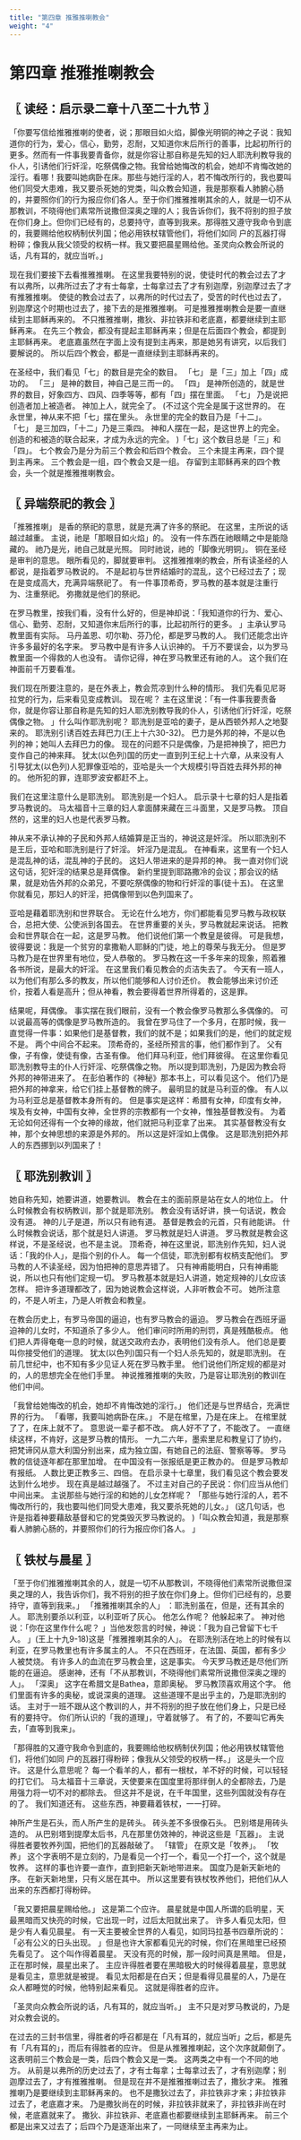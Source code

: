 ```yaml
---
title: "第四章 推雅推喇教会"
weight: "4"
---
```


# 第四章 推雅推喇教会


## 〖 读经：启示录二章十八至二十九节 〗

「你要写信给推雅推喇的使者，说；那眼目如火焰，脚像光明铜的神之子说：我知道你的行为，爱心，信心，勤劳，忍耐，又知道你末后所行的善事，比起初所行的更多。然而有一件事我要青备你，就是你容让那自称是先知的妇人耶洗利教导我的仆人，引诱他们行奸淫，吃祭偶像之物。我曾给她悔改的机会，她却不肯悔改她的淫行。看哪！我要叫她病卧在床。那些与她行淫的人，若不悔改所行的，我也要叫他们同受大患难，我又要杀死她的党类，叫众教会知道，我是那察看人肺腑心肠的，并要照你们的行为报应你们各人。至于你们推雅推喇其余的人，就是一切不从那教训，不晓得他们素常所说撒但深奥之理的人；我告诉你们，我不将别的担子放在你们身上。但你们已经有的，总要持守，直等到我来。那得胜又遵守我命令到底的，我要赐给他权柄制伏列国；他必用铁杖辖管他们，将他们如同 户的瓦器打得粉碎；像我从我父领受的权柄一样。我又要把晨星赐给他。圣灵向众教会所说的话，凡有耳的，就应当听。」

现在我们要接下去看推雅推喇。
在这里我要特别的说，使徒时代的教会过去了才有以弗所，以弗所过去了才有士每拿，士每拿过去了才有别迦摩，别迦摩过去了才有推雅推喇。
使徒的教会过去了，以弗所的时代过去了，受苦的时代也过去了，别迦摩这个时期也过去了，接下去的是推雅推喇。
可是推雅推喇教会是要一直继续到主耶稣再来的。
不只推雅推喇，撒狄、非拉铁非和老底嘉，都要继续到主耶稣再来。
在先三个教会，都没有提起主耶稣再来；但是在后面四个教会，都提到主耶稣再来。
老底嘉虽然在字面上没有提到主再来，那是她另有讲究，以后我们要解说的。
所以后四个教会，都是一直继续到主耶稣再来的。

在圣经中，我们看见「七」的数目是完全的数目。
「七」
是「三」加上「四」成功的。
「三」
是神的数目，神自己是三而一的。
「四」
是神所创造的，就是世界的数目，好象四方、四风、四季等等，都有「四」摆在里面。
「七」
乃是说把创造者加上被造者。
神加上人，就完全了。
(不过这个完全是属于这世界的。
在永世里，神从来不把「七」摆在里头。
永世里的完全的数目乃是「十二」。
「七」
是三加四，「十二」乃是三乘四。
神和人摆在一起，是这世界上的完全。
创造的和被造的联合起来，才成为永远的完全。
)「七」这个数目总是「三」和「四」。
七个教会乃是分为前三个教会和后四个教会。
三个未提主再来，四个提到主再来。
三个教会是一组，四个教会又是一组。
存留到主耶稣再来的四个教会，头一个就是推雅推喇教会。

## 〖 异端祭祀的教会 〗

「推雅推喇」
是香的祭祀的意思，就是充满了许多的祭祀。
在这里，主所说的话越过越重。
主说，祂是「那眼目如火焰」的。
没有一件东西在祂眼睛之中是能隐藏的。
祂乃是光，祂自己就是光照。
同时祂说，祂的「脚像光明铜」。
铜在圣经是审判的意思。
眼所看见的，脚就要审判。
这推雅推喇的教会，所有读圣经的人都说，是指着罗马教说的。
不是起初与世界结婚时的混乱，这个已经过去了；现在是变成高大，充满异端祭祀了。
有一件事顶希奇，罗马教的基本就是注重行为、注重祭祀。
弥撒就是他们的祭祀。

在罗马教里，按我们看，没有什么好的，但是神却说：「我知道你的行为、爱心、信心、勤劳、忍耐，又知道你末后所行的事，比起初所行的更多。
」主承认罗马教里面有实际。
马丹盖恩、叨尔勒、芬乃伦，都是罗马教的人。
我们还能念出许许多多最好的名字来。
罗马教中是有许多人认识神的。
千万不要误会，以为罗马教里面一个得救的人也没有。
请你记得，神在罗马教里还有祂的人。
这个我们在神面前千万要看准。

我们现在所要注意的，是在外表上，教会荒凉到什么种的情形。
我们先看见尼哥拉党的行为，后来看见变成教训。
现在呢？
主在这里说：「有一件事我要责备你，就是你容让那自称是先知的妇人耶洗别教导我的仆人，引诱他们行奸淫，吃祭偶像之物。
」什么叫作耶洗别呢？
耶洗别是亚哈的妻子，是从西顿外邦人之地娶来的。
耶洗别引诱百姓去拜巴力(王上十六30-32)。
巴力是外邦的神，不是以色列的神；她叫人去拜巴力的像。
现在的问题不只是偶像，乃是把神换了，把巴力变作自己的神来拜。
犹太(以色列)国的历史一直到列王纪上十六章，从来没有人引导犹太(以色列)人犯罪像亚哈的，亚哈是头一个大规模引导百姓去拜外邦的神的。
他所犯的罪，连耶罗波安都赶不上。

我们在这里注意什么是耶洗别。
耶洗别是一个妇人。
启示录十七章的妇人是指着罗马教说的。
马太福音十三章的妇人拿面酵来藏在三斗面里，又是罗马教。
顶自然的，这里的妇人也是代表罗马教。

神从来不承认神的子民和外邦人结婚算是正当的，神说这是奸淫。
所以耶洗别不是王后，亚哈和耶洗别是行了奸淫。
奸淫乃是混乱。
在神看来，这里有一个妇人是混乱神的话，混乱神的子民的。
这妇人带进来的是异邦的神。
我一直对你们说这句话，犯奸淫的结果总是拜偶像。
新约里提到耶路撒冷的会议；那会议的结果，就是劝告外邦的众弟兄，不要吃祭偶像的物和行奸淫的事(徒十五)。
在这里你就看见，那妇人的奸淫，把偶像带到以色列国来了。

亚哈是藉着耶洗别和世界联合。
无论在什么地方，你们都能看见罗马教与政权联合，总把大使、公使派到各国去。
在世界重要的关头，罗马教就起来说话。
把教会和世界联合在一起，这是罗马教。
他们说他们第一个教皇是彼得。
可是我想，彼得要说：我是一个贫穷的拿撒勒人耶稣的门徒，地上的尊荣与我无分。
但是罗马教乃是在世界里有地位，受人恭敬的。
罗马教在这一千多年来的现象，照着雅各书所说，是最大的奸淫。
在这里我们看见教会的贞洁失去了。
今天有一班人，以为他们有那么多的教友，所以他们能够和人讨价还价。
教会能够出来讨价还价，按着人看是高升；但从神看，教会要得着世界所得着的，这是罪。

结果呢，拜偶像。
事实摆在我们眼前，没有一个教会像罗马教那么多偶像的。
可以说最高等的偶像是罗马教所造的。
我曾在罗马住了一个多月，在那时候，我一直觉得一件事：如果他们是基督教，我们的就不是；如果我们的是，他们的就定规不是。
两个中间合不起来。
顶希奇的，圣经所预言的事，他们都作到了。
父有像，子有像，使徒有像，古圣有像。
他们拜马利亚，他们拜彼得。
在这里你看见耶洗别教导主的仆人行奸淫、吃祭偶像之物。
所以提到耶洗别，乃是因为教会将外邦的神带进来了。
在彭伯著作的《神秘》那本书上，可以看见这个。
他们乃是把外邦的神拿来，给它们挂上基督教的牌子。
最明显的就是马利亚的像。
有人以为马利亚总是基督教本身所有的。
但是事实是这样：希腊有女神，印度有女神，埃及有女神，中国有女神，全世界的宗教都有一个女神，惟独基督教没有。
为着无论如何还得有一个女神的缘故，他们就把马利亚拿了出来。
其实基督教没有女神，那个女神思想的来源是外邦的。
所以这是奸淫如上偶像。
这是耶洗别把外邦人的东西挪到以列国来了！

## 〖 耶洗别教训 〗

她自称先知，她要讲道，她要教训。
教会在主的面前原是站在女人的地位上。
什么时候教会有权柄教训，那个就是耶洗别。
教会没有话好讲，换一句话说，教会没有道。
神的儿子是道，所以只有祂有道。
基督是教会的元首，只有祂能讲。
什么时候教会说话，那个就是妇人讲道。
罗马教就是妇人讲道。
罗马教就是教会这样说，不是圣经说，也不是主说。
顶希奇，神在这里说，耶洗别作先知，妇人说话：「我的仆人」，是指个别的仆人。
每一个信徒，耶洗别都有权柄支配他们。
罗马教的人不读圣经，因为怕把神的意思弄错了。
只有神甫能明白，只有神甫能说，所以也只有他们定规一切。
罗马教基本就是妇人讲道，她定规神的儿女应该怎样。
把许多道理都改了，因为她说教会这样说，人非听教会不可。
她所注意的，不是人听主，乃是人听教会和教皇。

在教会历史上，有罗马帝国的逼迫，也有罗马教会的逼迫。
罗马教会在西班牙逼迫神的儿女时，不知道杀了多少人。
他们审问时所用的刑罚，真是残酷极点。
他们把人弄得奄奄一息的时候，就送交政府去办，表明他们没有杀人。
他们总是要叫你接受他们的道理。
犹太(以色列)国只有一个妇人杀先知的，就是耶洗别。
在前几世纪中，也不知有多少见证人死在罗马教手里。
他们说他们所定规的都是对的，人的思想完全在他们手里。
神说推雅推喇的失败，乃是容让耶洗别的教训在他们中间。

「我曾给她悔改的机会，她却不肯悔改她的淫行。」
他们还是与世界结合，充满世界的行为。
「看哪，我要叫她病卧在床。」
不是在棺里，乃是在床上。
在棺里就了了，在床上就不了。
意思说一辈子都不改。
病人好不了了，不能改了。
一直继续这样，不肯好，这是罗马教的情形。
一九二六年，墨索里尼和教皇订了协约，把梵谛冈从意大利国分别出来，成为独立国，有她自己的法庭、警察等等。
罗马教的信徒逐年都在那里加增。
在中国没有一张报纸是更正教办的。
但是罗马教却有报纸。
人数比更正教多三、四倍。
在启示录十七章里，我们看见这个教会要发达到什么地步。
现在真是越过越强了。
不过主对自己的子民说：你们应当从他们中间出来。
主说那些与她行淫的和她的儿女怎样呢？
「那些与她行淫的人，若不悔改所行的，我也要叫他们同受大患难，我又要杀死她的儿女。」
(这几句话，也许是指着神要藉敌基督和它的党类毁灭罗马教说的。
)「叫众教会知道，我是那察看人肺腑心肠的，并要照你们的行为报应你们各人。
」

## 〖 铁杖与晨星 〗

「至于你们推雅推喇其余的人，就是一切不从那教训，不晓得他们素常所说撒但深奥之理的人，我告诉你们，我不将别的担子放在你们身上。但你们已经有的，总要持守，直等到我来。」
「推雅推喇其余的人」
：耶洗别虽在，但是，还有其余的人。
耶洗别要杀以利亚，以利亚听了灰心。
他怎么作呢？
他躲起来了。
神对他说：「你在这里作什么呢？
」当他发怨言的时候，神说：「我为自己曾留下七千人。
」(王上十九9-18)这是「推雅推喇其余的人」。
在耶洗别活在地上的时候有以利亚，在罗马教里也有许多属主的人。
不只在西班牙，在法国、英国，都有多少人被焚烧。
有许多人的血流在罗马教会里，这是事实。
今天罗马教还是尽他们所能的在逼迫。
感谢神，还有「不从那教训，不晓得他们素常所说撒但深奥之理的人」。
「深奥」
这字在希腊文是Bathea，意即奥秘。
罗马教顶喜欢用这个字。
他们里面有许多的奥秘，或说深奥的道理。
这些道理不是出乎主的，乃是耶洗别的话。
主对于一班不跟从这个教训的人，并不将别的担子放在他们身上，只是已经有的要持守。
你们所认识的「我的道理」，守着就够了。
有了的，不要叫它再失去，「直等到我来」。

「那得胜的又遵守我命令到底的，我要赐给他权柄制伏列国；他必用铁杖辖管他们，将他们如同 户的瓦器打得粉碎；像我从父领受的权柄一样。」
这是头一个应许。
这是什么意思呢？
每一个看羊的人，都有一根杖，羊不好的时候，可以轻轻的打它们。
马太福音十三章说，天使要来在国度里将那绊倒人的全都除去，乃是用强力将一切不对的都除去。
但这并不是说，在千年国里，这些列国就没有存在的了。
我们知道还有。
这些东西，神要藉着铁杖，一一打碎。

神所产生是石头，而人所产生的是砖头。
砖头差不多很像石头。
巴别塔是用砖头造的。
从巴别塔到提摩太后书，凡在那里仿效神的，神说这些是「瓦器」。
主说得胜者要牧养列国，把他们的瓦器敲破了。
「辖管」
在原文是「牧养」。
「牧养」
这个字表明不是立刻的，乃是看见一个打一个，看见一个打一个，这个就是牧养。
这样的事也许要一直作，直到把新天新地带进来。
国度乃是新天新地的序。
在新天新地里，只有义居在其中。
所以这里要有铁杖牧养他们，把他们从人出来的东西都打得粉碎。

「我又要把晨星赐给他。」
这是第二个应许。
晨星就是中国人所谓的启明星，天最黑暗而又快亮的时候，它出现一时，过后太阳就出来了。
许多人看见太阳，但是少有人看见晨星。
有一天主要被全世界的人看见，如同玛拉基书四章所说的：「必有公义的日头出现。
」但是也许大家都看见光的时候，你们在黑暗里已经预先看见了。
这个叫作得着晨星。
天没有亮的时候，那一段时间真是黑暗。
但是，正在那时候，晨星出来了。
主应许得胜者要在黑暗极大的时候得着晨星，意思就是看见主，意思就是被提。
看见太阳都是在白天；但是看得见晨星的人，乃是在众人都睡觉的时候，他特别起来看见。
这就是得胜者的应许。

「圣灵向众教会所说的话，凡有耳的，就应当听。」
主不只是对罗马教说的，乃是对众教会说的。

在过去的三封书信里，得胜者的呼召都是在「凡有耳的，就应当听」之后，都是先有「凡有耳的」，而后有得胜者的应许。
但是从推雅推喇起，这个次序就颠倒了。
这表明前三个教会是一类，后四个教会又是一类。
这两类之中有一个不同的地方。
从前是以弗所的历史过去了，才有士每拿；士每拿过去了，才有别迦摩；别迦摩过去了，才有推雅推喇。
但是现在并不是推雅推喇过去了，撒狄才来。
推雅推喇乃是要继续到主耶稣再来的。
也不是撒狄过去了，非拉铁非才来；非拉铁非过去了，老底嘉才来。
乃是撒狄尚在的时候，非拉铁非就来了，非拉铁非尚在时候，老底嘉就来了。
撒狄、非拉铁非、老底嘉也都要继续到主耶稣再来。
前三个都是出来又过去了；后四个乃是逐渐出来了，一同继续至主再来为止。
